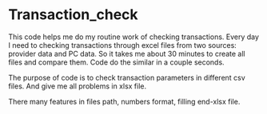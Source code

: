 # Transaction_check

This code helps me do my routine work of checking transactions. 
Every day I need to checking transactions through excel files from two sources: provider data and PC data.
So it takes me about 30 minutes to create all files and compare them.
Code do the similar in a couple seconds.

The purpose of code is to check transaction parameters in different csv files. And give me all problems in xlsx file.

There many features in files path, numbers format, filling end-xlsx file. 
